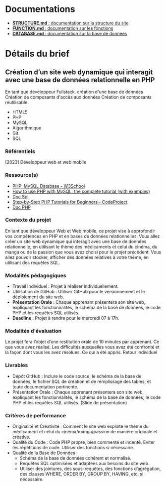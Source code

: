# Documentations

- [**STRUCTURE.md** : documentation sur la structure du site](/docs/STRUCTURE.md)
- [**FUNCTION.md** : documentation sur les fonctions](/docs/FUNCTION.md)
- [**DATABASE.md** : documentation sur la base de données](/docs/DATABASE.md)

# Détails du brief

## Création d’un site web dynamique qui interagit avec une base de données relationnelle en PHP

En tant que développeur Fullstack, création d'une base de données Création de composants d'accès aux données Création de composants réutilisable.

- HTML5
- PHP
- MySQL
- Algorithmique
- Git
- SQL

### Référentiels

[2023] Développeur web et web mobile

### Ressource(s)

- [PHP: MySQL Database - W3School](https://www.w3schools.com/php/php_mysql_intro.asp)
- [How to use PHP with MySQL: the complete tutorial (with examples)](https://alexwebdevelop.com/php-with-mysql/)
- [Doc Sql](https://sql.sh/)
- [Step-by-Step PHP Tutorials for Beginners - CodeProject](https://www.codeproject.com/articles/759094/step-by-step-php-tutorials-for-beginners-creating)
- [Doc PHP](https://www.php.net/manual/fr/intro-whatis.php)

### Contexte du projet

En tant que développeur Web et Web mobile, ce projet vise à approfondir vos compétences en PHP et en bases de données relationnelles. Vous allez créer un site web dynamique qui interagit avec une base de données relationnelle, en utilisant le thème des médicaments et celui du cinéma, du manga ou de la passion que vous avez choisi pour le projet précédent. Vous allez pouvoir stocker, afficher des données relatives à votre thème, en utilisant des requêtes SQL.

### Modalités pédagogiques

- Travail Individuel : Projet à réaliser individuellement.
- Utilisation de GitHub : Utiliser GitHub pour le versionnement et le déploiement du site web.
- **Présentation Orale** : Chaque apprenant présentera son site web, expliquant les fonctionnalités, le schéma de la base de données, le code PHP et les requêtes SQL utilisés.
- **Deadline** : Projet à rendre pour le mercredi 07 à 17h.

### Modalités d'évaluation

Le projet fera l’objet d’une restitution orale de 10 minutes par apprenant.
Ce que vous avez réalisé.
Les difficultés auxquelles vous avez été confronté et la façon dont vous les avez résolues.
Ce qui a été appris.
Retour individuel

### Livrables

- Dépôt GitHub : Inclure le code source, le schéma de la base de données, le fichier SQL de création et de remplissage des tables, et toute documentation pertinente.
- Présentation Orale : Chaque apprenant présentera son site web, expliquant les fonctionnalités, le schéma de la base de données, le code PHP et les requêtes SQL utilisés. (Slide de présentation)

### Critères de performance

- Originalité et Créativité : Comment le site web exploite le thème du médicament et celui du cinéma/manga/passion de manière originale et créative.
- Qualité du Code : Code PHP propre, bien commenté et indenté. Eviter les répétitions de code. Utiliser des fonctions si nécessaire.
- Qualité de la Base de Données :
  - Schéma de la base de données cohérent et normalisé.
  - Requêtes SQL optimisées et adaptées aux besoins du site web.
  - Utiliser des jointures, des sous-requêtes, des fonctions d’agrégation, des clauses WHERE, ORDER BY, GROUP BY, HAVING, etc. si nécessaire.
